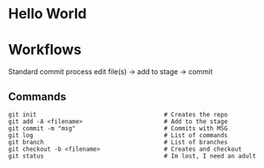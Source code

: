 # Hello World

# Workflows

Standard commit process
 edit file(s) -> add to stage -> commit

## Commands

```
git init                                    # Creates the repo
git add -A <filename>                       # Add to the stage
git commit -m "msg"                         # Commits with MSG
git log                                     # List of commands
git branch                                  # List of branches
git checkout -b <filename>                  # Creates and checkout
git status                                  # Im lost, I need an adult
```